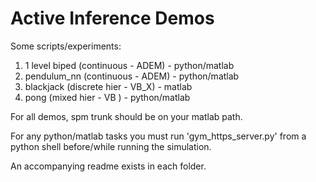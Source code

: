 # Active Inference Demos

Some scripts/experiments:

1. 1 level biped (continuous    - ADEM) - python/matlab
2. pendulum_nn   (continuous    - ADEM) - python/matlab
3. blackjack     (discrete hier - VB_X) - matlab
4. pong  	 (mixed hier    - VB  ) - python/matlab 


For all demos, spm trunk should be on your matlab path.

For any python/matlab tasks you must run 'gym_https_server.py' from a 
python shell before/while running the simulation.

An accompanying readme exists in each folder. 

